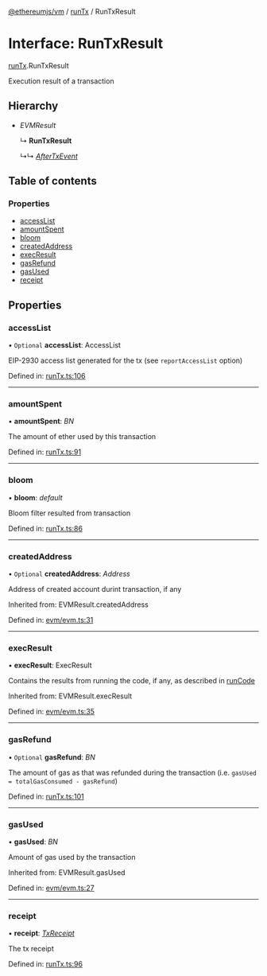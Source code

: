 [@ethereumjs/vm](../README.md) / [runTx](../modules/runtx.md) / RunTxResult

# Interface: RunTxResult

[runTx](../modules/runtx.md).RunTxResult

Execution result of a transaction

## Hierarchy

- *EVMResult*

  ↳ **RunTxResult**

  ↳↳ [*AfterTxEvent*](runtx.aftertxevent.md)

## Table of contents

### Properties

- [accessList](runtx.runtxresult.md#accesslist)
- [amountSpent](runtx.runtxresult.md#amountspent)
- [bloom](runtx.runtxresult.md#bloom)
- [createdAddress](runtx.runtxresult.md#createdaddress)
- [execResult](runtx.runtxresult.md#execresult)
- [gasRefund](runtx.runtxresult.md#gasrefund)
- [gasUsed](runtx.runtxresult.md#gasused)
- [receipt](runtx.runtxresult.md#receipt)

## Properties

### accessList

• `Optional` **accessList**: AccessList

EIP-2930 access list generated for the tx (see `reportAccessList` option)

Defined in: [runTx.ts:106](https://github.com/ethereumjs/ethereumjs-monorepo/blob/master/packages/vm/src/runTx.ts#L106)

___

### amountSpent

• **amountSpent**: *BN*

The amount of ether used by this transaction

Defined in: [runTx.ts:91](https://github.com/ethereumjs/ethereumjs-monorepo/blob/master/packages/vm/src/runTx.ts#L91)

___

### bloom

• **bloom**: *default*

Bloom filter resulted from transaction

Defined in: [runTx.ts:86](https://github.com/ethereumjs/ethereumjs-monorepo/blob/master/packages/vm/src/runTx.ts#L86)

___

### createdAddress

• `Optional` **createdAddress**: *Address*

Address of created account durint transaction, if any

Inherited from: EVMResult.createdAddress

Defined in: [evm/evm.ts:31](https://github.com/ethereumjs/ethereumjs-monorepo/blob/master/packages/vm/src/evm/evm.ts#L31)

___

### execResult

• **execResult**: ExecResult

Contains the results from running the code, if any, as described in [runCode](../classes/index.default.md#runcode)

Inherited from: EVMResult.execResult

Defined in: [evm/evm.ts:35](https://github.com/ethereumjs/ethereumjs-monorepo/blob/master/packages/vm/src/evm/evm.ts#L35)

___

### gasRefund

• `Optional` **gasRefund**: *BN*

The amount of gas as that was refunded during the transaction (i.e. `gasUsed = totalGasConsumed - gasRefund`)

Defined in: [runTx.ts:101](https://github.com/ethereumjs/ethereumjs-monorepo/blob/master/packages/vm/src/runTx.ts#L101)

___

### gasUsed

• **gasUsed**: *BN*

Amount of gas used by the transaction

Inherited from: EVMResult.gasUsed

Defined in: [evm/evm.ts:27](https://github.com/ethereumjs/ethereumjs-monorepo/blob/master/packages/vm/src/evm/evm.ts#L27)

___

### receipt

• **receipt**: [*TxReceipt*](../modules/types.md#txreceipt)

The tx receipt

Defined in: [runTx.ts:96](https://github.com/ethereumjs/ethereumjs-monorepo/blob/master/packages/vm/src/runTx.ts#L96)
